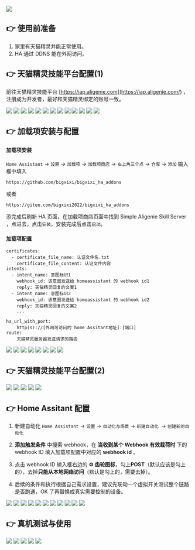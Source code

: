 ![](https://gitee.com/bigxixi2022/readmes/raw/master/SimpleAligenieServer/000.jpeg)

## 👉 使用前准备
1. 家里有天猫精灵并能正常使用。
2. HA 通过 DDNS 能在外网访问。

## 👉 天猫精灵技能平台配置(1)
前往天猫精灵技能平台 [https://iap.aligenie.com](https://iap.aligenie.com/) ，注册成为开发者，最好和天猫精灵绑定的账号一致。

![](https://gitee.com/bigxixi2022/readmes/raw/master/SimpleAligenieServer/002.jpeg)
![](https://gitee.com/bigxixi2022/readmes/raw/master/SimpleAligenieServer/003.jpeg)
![](https://gitee.com/bigxixi2022/readmes/raw/master/SimpleAligenieServer/004.jpeg)
![](https://gitee.com/bigxixi2022/readmes/raw/master/SimpleAligenieServer/005.jpeg)
![](https://gitee.com/bigxixi2022/readmes/raw/master/SimpleAligenieServer/006.jpeg)
![](https://gitee.com/bigxixi2022/readmes/raw/master/SimpleAligenieServer/007.jpeg)
![](https://gitee.com/bigxixi2022/readmes/raw/master/SimpleAligenieServer/008.jpeg)
![](https://gitee.com/bigxixi2022/readmes/raw/master/SimpleAligenieServer/009.jpeg)
![](https://gitee.com/bigxixi2022/readmes/raw/master/SimpleAligenieServer/010.jpeg)
![](https://gitee.com/bigxixi2022/readmes/raw/master/SimpleAligenieServer/011.jpeg)
![](https://gitee.com/bigxixi2022/readmes/raw/master/SimpleAligenieServer/012.jpeg)
![](https://gitee.com/bigxixi2022/readmes/raw/master/SimpleAligenieServer/013.jpeg)
![](https://gitee.com/bigxixi2022/readmes/raw/master/SimpleAligenieServer/014.jpeg)

## 👉 加载项安装与配置
#### 加载项安装
`Home Assistant` -> `设置` -> `加载项` -> `加载项商店` -> `右上角三个点` -> `仓库` -> `添加`
输入框中填入 
```
https://github.com/bigxixi/bigxixi_ha_addons  
```
或者   
```
https://gitee.com/bigxixi2022/bigxixi_ha_addons  
```
添完成后刷新 HA 页面，在加载项商店页面中找到 Simple Aligenie Skill Server ，点进去，点击`安装`，安装完成后点击`启动`。

#### 加载项配置
```
certificates:
  - certificate_file_name: 认证文件名.txt
    certificate_file_content: 认证文件内容
intents:
  - intent_name: 意图标识1
    webhook_id: 该意图发送给 homeassistant 的 webhook id1
    reply: 天猫精灵回复的文案1
  - intent_name: 意图标识2
    webhook_id: 该意图发送给 homeassistant 的 webhook id2
    reply: 天猫精灵回复的文案2
    ...

ha_url_with_port: 
    http(s)://[外网可访问的 home Assitant地址]:[端口]
route: 
    天猫精灵服务器发送请求的路由
```

![](https://gitee.com/bigxixi2022/readmes/raw/master/SimpleAligenieServer/016.jpeg)
![](https://gitee.com/bigxixi2022/readmes/raw/master/SimpleAligenieServer/017.jpeg)
![](https://gitee.com/bigxixi2022/readmes/raw/master/SimpleAligenieServer/018.jpeg)
![](https://gitee.com/bigxixi2022/readmes/raw/master/SimpleAligenieServer/019.jpeg)
![](https://gitee.com/bigxixi2022/readmes/raw/master/SimpleAligenieServer/020.jpeg)
![](https://gitee.com/bigxixi2022/readmes/raw/master/SimpleAligenieServer/021.jpeg)
![](https://gitee.com/bigxixi2022/readmes/raw/master/SimpleAligenieServer/022.jpeg)
![](https://gitee.com/bigxixi2022/readmes/raw/master/SimpleAligenieServer/023.jpeg)

## 👉 天猫精灵技能平台配置(2)

![](https://gitee.com/bigxixi2022/readmes/raw/master/SimpleAligenieServer/025.jpeg)
![](https://gitee.com/bigxixi2022/readmes/raw/master/SimpleAligenieServer/026.jpeg)
![](https://gitee.com/bigxixi2022/readmes/raw/master/SimpleAligenieServer/027.jpeg)
![](https://gitee.com/bigxixi2022/readmes/raw/master/SimpleAligenieServer/028.jpeg)
![](https://gitee.com/bigxixi2022/readmes/raw/master/SimpleAligenieServer/029.jpeg)

## 👉 Home Assitant 配置

1. 新建自动化
`Home Assistant` -> `设置` -> `自动化与场景` -> `新建自动化 `-> `创建新的自动化`

2. **添加触发条件**  中搜索 webhook，在 **当收到某个 Webhook 有效载荷时** 下的 webhook ID 填入加载项配置中对应的 **webhook id** 。

3. 点击 webhook ID 输入框右边的 **⚙ 齿轮图标**，勾上**POST**（默认应该是勾上的），去掉**只能从本地网络访问**（默认是勾上的，需要去掉）。

4. 后续的条件和执行根据自己需求设置，建议先联动一个虚拟开关测试整个链路是否跑通，OK 了再替换成真实需要控制的设备。

![](https://gitee.com/bigxixi2022/readmes/raw/master/SimpleAligenieServer/031.jpeg)
![](https://gitee.com/bigxixi2022/readmes/raw/master/SimpleAligenieServer/032.jpeg)
![](https://gitee.com/bigxixi2022/readmes/raw/master/SimpleAligenieServer/033.jpeg)
![](https://gitee.com/bigxixi2022/readmes/raw/master/SimpleAligenieServer/034.jpeg)
![](https://gitee.com/bigxixi2022/readmes/raw/master/SimpleAligenieServer/035.jpeg)
![](https://gitee.com/bigxixi2022/readmes/raw/master/SimpleAligenieServer/036.jpeg)
![](https://gitee.com/bigxixi2022/readmes/raw/master/SimpleAligenieServer/037.jpeg)
![](https://gitee.com/bigxixi2022/readmes/raw/master/SimpleAligenieServer/038.jpeg)
![](https://gitee.com/bigxixi2022/readmes/raw/master/SimpleAligenieServer/039.jpeg)
![](https://gitee.com/bigxixi2022/readmes/raw/master/SimpleAligenieServer/040.jpeg)
![](https://gitee.com/bigxixi2022/readmes/raw/master/SimpleAligenieServer/041.jpeg)

## 👉 真机测试与使用

![](https://gitee.com/bigxixi2022/readmes/raw/master/SimpleAligenieServer/043.jpeg)
![](https://gitee.com/bigxixi2022/readmes/raw/master/SimpleAligenieServer/044.jpeg)
![](https://gitee.com/bigxixi2022/readmes/raw/master/SimpleAligenieServer/045.jpeg)
![](https://gitee.com/bigxixi2022/readmes/raw/master/SimpleAligenieServer/046.jpeg)
![](https://gitee.com/bigxixi2022/readmes/raw/master/SimpleAligenieServer/047.jpeg)
